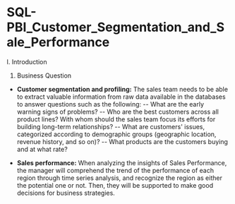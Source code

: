 # SQL-PBI_Customer_Segmentation_and_Sale_Performance

I. Introduction 

1. Business Question

- **Customer segmentation and profiling:** The sales team needs to be able to extract valuable information from raw data available in the databases to answer questions such as the following:
-- What are the early warning signs of problems?
-- Who are the best customers across all product lines? With whom should the sales team focus its efforts for building long-term relationships?
-- What are customers' issues, categorized according to demographic groups (geographic location, revenue history, and so on)?
-- What products are the customers buying and at what rate?

- **Sales performance:** When analyzing the insights of Sales Performance, the manager will comprehend the trend of the performance of each region through time series analysis, and recognize the region as either the potential one or not. Then, they will be supported to make good decisions for business strategies.
